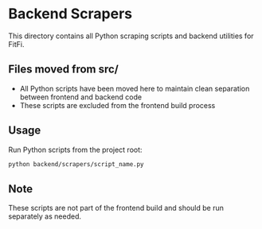# Backend Scrapers

This directory contains all Python scraping scripts and backend utilities for FitFi.

## Files moved from src/
- All Python scripts have been moved here to maintain clean separation between frontend and backend code
- These scripts are excluded from the frontend build process

## Usage
Run Python scripts from the project root:
```bash
python backend/scrapers/script_name.py
```

## Note
These scripts are not part of the frontend build and should be run separately as needed.